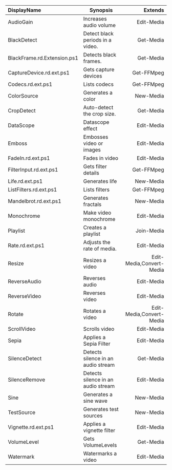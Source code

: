|DisplayName|Synopsis|Extends|
|:-|-|-:|
|AudioGain|Increases audio volume|Edit-Media|
|BlackDetect|Detect black periods in a video.|Get-Media|
|BlackFrame.rd.Extension.ps1|Detects black frames.|Get-Media|
|CaptureDevice.rd.ext.ps1|Gets capture devices|Get-FFMpeg|
|Codecs.rd.ext.ps1|Lists codecs|Get-FFMpeg|
|ColorSource|Generates a color |New-Media|
|CropDetect|Auto-detect the crop size.|Get-Media|
|DataScope|Datascope effect|Edit-Media|
|Emboss|Embosses video or images|Edit-Media|
|FadeIn.rd.ext.ps1|Fades in video|Edit-Media|
|FilterInput.rd.ext.ps1|Gets filter details|Get-FFMpeg|
|Life.rd.ext.ps1|Generates life|New-Media|
|ListFilters.rd.ext.ps1|Lists filters|Get-FFMpeg|
|Mandelbrot.rd.ext.ps1|Generates fractals|New-Media|
|Monochrome|Make video monochrome |Edit-Media|
|Playlist|Creates a playlist|Join-Media|
|Rate.rd.ext.ps1|Adjusts the rate of media.|Edit-Media|
|Resize|Resizes a video|Edit-Media,Convert-Media|
|ReverseAudio|Reverses audio|Edit-Media|
|ReverseVideo|Reverses video|Edit-Media|
|Rotate|Rotates a video|Edit-Media,Convert-Media|
|ScrollVideo|Scrolls video|Edit-Media|
|Sepia|Applies a Sepia Filter|Edit-Media|
|SilenceDetect|Detects silence in an audio stream|Get-Media|
|SilenceRemove|Detects silence in an audio stream|Edit-Media|
|Sine|Generates a sine wave|New-Media|
|TestSource|Generates test sources|New-Media|
|Vignette.rd.ext.ps1|Applies a vignette filter|Edit-Media|
|VolumeLevel|Gets VolumeLevels|Get-Media|
|Watermark|Watermarks a video|Edit-Media|
